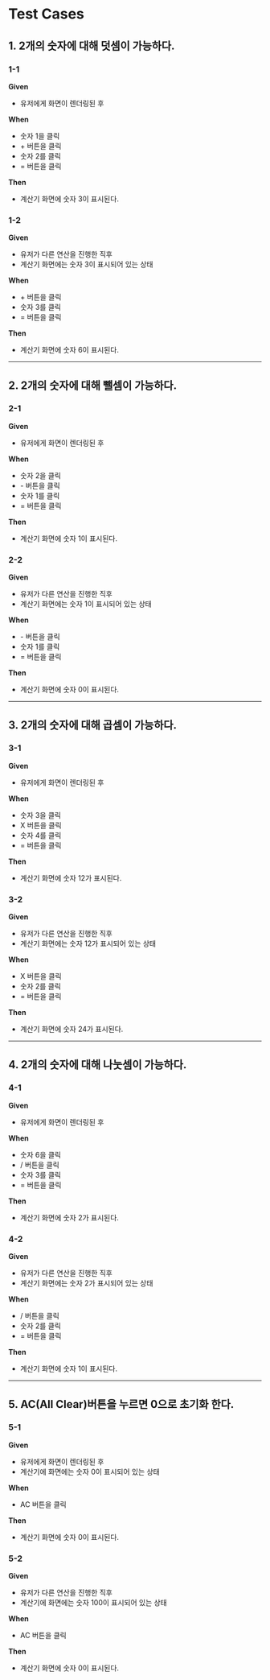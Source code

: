 # Test Cases

## 1. 2개의 숫자에 대해 덧셈이 가능하다.

### 1-1

**Given**

- 유저에게 화면이 렌더링된 후

**When**

- 숫자 1을 클릭
- \+ 버튼을 클릭
- 숫자 2를 클릭
- = 버튼을 클릭

**Then**

- 계산기 화면에 숫자 3이 표시된다.

### 1-2

**Given**

- 유저가 다른 연산을 진행한 직후
- 계산기 화면에는 숫자 3이 표시되어 있는 상태

**When**

- \+ 버튼을 클릭
- 숫자 3를 클릭
- = 버튼을 클릭

**Then**

- 계산기 화면에 숫자 6이 표시된다.

---

## 2. 2개의 숫자에 대해 뺄셈이 가능하다.

### 2-1

**Given**

- 유저에게 화면이 렌더링된 후

**When**

- 숫자 2을 클릭
- \- 버튼을 클릭
- 숫자 1를 클릭
- = 버튼을 클릭

**Then**

- 계산기 화면에 숫자 1이 표시된다.

### 2-2

**Given**

- 유저가 다른 연산을 진행한 직후
- 계산기 화면에는 숫자 1이 표시되어 있는 상태

**When**

- \- 버튼을 클릭
- 숫자 1를 클릭
- = 버튼을 클릭

**Then**

- 계산기 화면에 숫자 0이 표시된다.

---

## 3. 2개의 숫자에 대해 곱셈이 가능하다.

### 3-1

**Given**

- 유저에게 화면이 렌더링된 후

**When**

- 숫자 3을 클릭
- X 버튼을 클릭
- 숫자 4를 클릭
- = 버튼을 클릭

**Then**

- 계산기 화면에 숫자 12가 표시된다.

### 3-2

**Given**

- 유저가 다른 연산을 진행한 직후
- 계산기 화면에는 숫자 12가 표시되어 있는 상태

**When**

- X 버튼을 클릭
- 숫자 2를 클릭
- = 버튼을 클릭

**Then**

- 계산기 화면에 숫자 24가 표시된다.

---

## 4. 2개의 숫자에 대해 나눗셈이 가능하다.

### 4-1

**Given**

- 유저에게 화면이 렌더링된 후

**When**

- 숫자 6을 클릭
- / 버튼을 클릭
- 숫자 3를 클릭
- = 버튼을 클릭

**Then**

- 계산기 화면에 숫자 2가 표시된다.

### 4-2

**Given**

- 유저가 다른 연산을 진행한 직후
- 계산기 화면에는 숫자 2가 표시되어 있는 상태

**When**

- / 버튼을 클릭
- 숫자 2를 클릭
- = 버튼을 클릭

**Then**

- 계산기 화면에 숫자 1이 표시된다.

---

## 5. AC(All Clear)버튼을 누르면 0으로 초기화 한다.

### 5-1

**Given**

- 유저에게 화면이 렌더링된 후
- 계산기에 화면에는 숫자 0이 표시되어 있는 상태

**When**

- AC 버튼을 클릭

**Then**

- 계산기 화면에 숫자 0이 표시된다.

### 5-2

**Given**

- 유저가 다른 연산을 진행한 직후
- 계산기에 화면에는 숫자 100이 표시되어 있는 상태

**When**

- AC 버튼을 클릭

**Then**

- 계산기 화면에 숫자 0이 표시된다.

